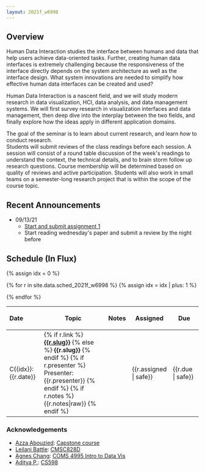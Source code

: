 ```yaml
---
layout: 2021f_w6998
---
```



## Overview

Human Data Interaction studies the interface between humans and data that help users achieve data-oriented tasks. Further, creating human data interfaces is extremely challenging because the responsiveness of the interface directly depends on the system architecture as well as the interface design.  What system innovations are needed to simplify how effective human data interfaces can be created and used?

Human Data Interaction is a nascent field, and we will study modern research in data visualization, HCI, data analysis, and data management systems.   We will first survey research in visualization interfaces and data management, then deep dive into the interplay between the two fields, and finally explore how the ideas apply in different application domains.


The goal of the seminar is to learn about current research, and learn _how_ to conduct research.   
Students will submit reviews of the class readings before each session.  A session will consist of a round table discussion of the week's readings to understand the context, the technical details, and to brain storm follow up research questions.  Course membership will be determined based on quality of reviews and active participation.  Students will also work in small teams on a semester-long research project that is within the scope of the course topic.  

<!--
<small style="color: grey">Enrollment based on .</small>
-->


## Recent Announcements

* 09/13/21
  * [Start and submit assignment 1](./a1)
  * Start reading wednesday's paper and submit a review by the night before


## Schedule (In Flux)

<!--
Goal: understand the challenges that sit in between scale/data and data interface design

By the end of the course, students should be able to

* understand how a given interaction design affects the system 
* be able to take an interface and reframe it in terms of data flow and rendering
* understand the trade-off between optimizations and interaction expressiveness
* take an innotativation in the ssytem/alg side and see how it can change the interface design

Themes

* task defines design and goodness metrics
  * Tamara's task modeling
* language to describe task
* mapping language to UI and to data processing

HDI

* Visual representation of processed data
* Ways to interact with and manipulate data/program
* Differences based on the task, data type, and scalability/system concerns

Data models: relational, nested, streaming, (meta)lineage
DB-VIS connections
* vis=view
* selection is lineage
* interaction is query transforms
* concurrency control and async 
* failure modes: layout, nested orgs, pure design
* Collaboration and coordination
  * https://cs598.github.io/papers/collab-vis.pdf
* performance/optimization
  * Columnar: cstore, arrow, arquero, duckdb
  * Approx: AQP, blinkdb
  * precompute: immens/indexes
  * PVD

Examples throughout data pipeline

* Data ingest, load
* Data extraction (ML, etc)
  * Wrangler
* Data prep, transform, cleaning
  * Constraints
  * Data programming
  * Complaints
* Data augmentation/dataset search
* Data exploration
* Data modeling
* Data presentation


When making arguments (X sucks, X is slow), provide qualifying examples (e.g., Y is a setting where X is slow).

-->

<style>
.presenter { }
</style>

<table class="table table-striped schedule">
  <thead>
  <tr>
    <th class="date" style="max-width: 15em; text-align: left;"> <p> <span>Date </span> </p> </th>
    <th style="min-width: 15%;"> <p> <span>Topic </span> </p> </th>
    <th style="width: 10%"> <p> <span>Notes </span> </p> </th>
    <th style="width: 5%;"> <p> <span>Assigned</span> </p> </th>
    <th style="width: 15%;"> <p> <span>Due</span> </p> </th>
  </tr>
  </thead>
{% assign idx = 0 %}

{% for r in site.data.sched_2021f_w6998 %}
  {% assign idx = idx | plus: 1  %}
  <tr style="background-color: {{r.color}}; ">
    <!--<td class="idx">C{{idx}}</td>-->
    <td class="date" style="text-align: left">C{{idx}}: {{r.date}}</td>
    <td class="slug">
      {% if r.link %}
        <a href="./papers#{{r.link}}"><b>{{r.slug}}</b></a>
      {% else %}
        <b>{{r.slug}}</b>
      {% endif %}
      {% if r.presenter %}
        <br/>
        <span class='presenter'>Presenter: {{r.presenter}}</span>
      {% endif %}
      {% if r.notes %}
        <br/>
        {{r.notes|raw}}
      {% endif %}
      </td>
    <td class="notes">
    </td>
    <td>{{r.assigned | safe}}</td>
    <td>{{r.due | safe}}</td>
  </tr>
{% endfor %}
</table>





### Acknowledgements 

* [Azza Abouzied](http://azza.azurewebsites.net/): [Capstone course](https://github.com/huda-lab/huda-lab.github.io/blob/master/syllabi/Capstone-InteractiveSystems-SyllabusSpring2019.pdf)
* [Leilani Battle](http://www.cs.umd.edu/~leilani/): [CMSC828D](https://umd.instructure.com/courses/1265679/assignments/syllabus)
* [Agnes Chang](http://agneschang.net/): [COMS 4995 Intro to Data Vis](https://columbiaviz.github.io/2020s_w4995/)
* [Aditya P.](http://people.ischool.berkeley.edu/~adityagp/): [CS598](https://cs598.github.io/index.html#papers)



